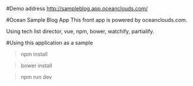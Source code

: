 
#Demo address
http://sampleblog.app.oceanclouds.com/

#Ocean Sample Blog App
This front app is powered by oceanclouds.com.

Using tech list director, vue, npm, bower, watchify, partialify. 

#Using this application as a sample

> npm install

> bower install

> npm run dev


